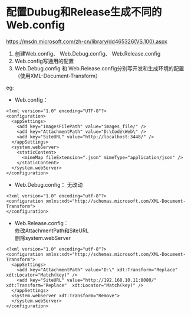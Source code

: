 # 配置Dubug和Release生成不同的Web.config

https://msdn.microsoft.com/zh-cn/library/dd465326(VS.100).aspx

1. 创建Web.config、 Web.Debug.config、 Web.Release.config
2. Web.config写通用的配置
3. Web.Debug.config 和 Web.Release.config分别写开发和生成环境的配置（使用XML-Document-Transform）

eg:  
- Web.config：
```
<?xml version="1.0" encoding="UTF-8"?>
<configuration>
  <appSettings>
    <add key="ImagesFilePath" value="images_file/" />
    <add key="AttachmentPath" value="D:\Code\Web\" />
    <add key="SiteURL" value="http://localhost:3448/" />
  </appSettings>
  <system.webServer>
    <staticContent>
      <mimeMap fileExtension=".json" mimeType="application/json" />
    </staticContent>
  </system.webServer>
</configuration>
```

- Web.Debug.config：
无改动
```
<?xml version="1.0" encoding="utf-8"?>
<configuration xmlns:xdt="http://schemas.microsoft.com/XML-Document-Transform">
</configuration>
```

- Web.Release.config：  
修改AttachmentPath和SiteURL  
删除system.webServer
```
<?xml version="1.0" encoding="utf-8"?>
<configuration xmlns:xdt="http://schemas.microsoft.com/XML-Document-Transform">
  <appSettings>
    <add key="AttachmentPath" value="D:\" xdt:Transform="Replace" xdt:Locator="Match(key)" />
    <add key="SiteURL" value="http://192.168.10.11:8080/" xdt:Transform="Replace"  xdt:Locator="Match(key)" />
  </appSettings>
  <system.webServer xdt:Transform="Remove">
  </system.webServer>
</configuration>
```